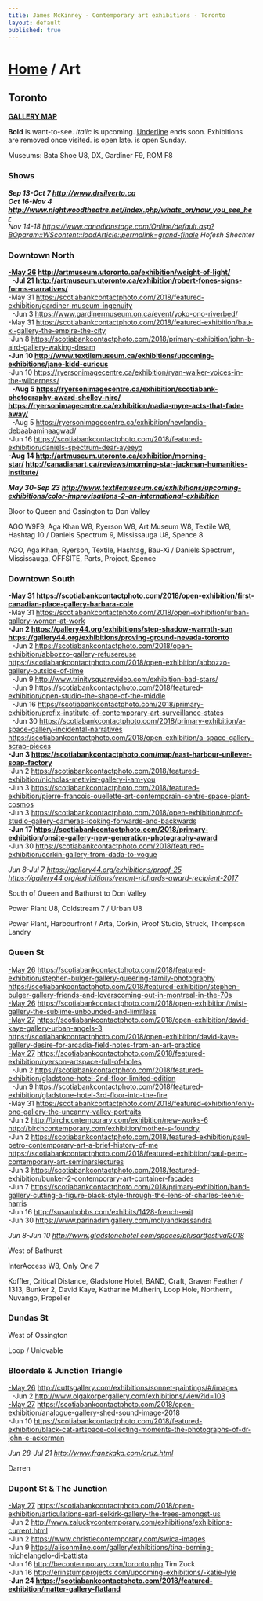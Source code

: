 ```yaml
---
title: James McKinney - Contemporary art exhibitions - Toronto
layout: default
published: true
---
```


# [Home](/) / Art

## Toronto

**[GALLERY MAP](https://www.google.com/maps/d/u/0/edit?mid=1sMiga7vQsqWdqEVQCqHsxjX2jeU)**

<span class="glyphicon glyphicon-info-sign" aria-hidden="true"></span> <strong>Bold</strong> is want-to-see. <em>Italic</em> is upcoming. <u>Underline</u> ends soon. Exhibitions are removed once visited. <span class="glyphicon glyphicon-time" aria-hidden="true"></span> is open late. <span class="glyphicon glyphicon-calendar" aria-hidden="true"></span> is open Sunday.

<span class="glyphicon glyphicon-calendar" aria-hidden="true"></span> <span class="glyphicon glyphicon-time" aria-hidden="true"></span> Museums: Bata Shoe U8, DX, Gardiner F9, ROM F8

### Shows

_**Sep 13-Oct 7 <http://www.drsilverto.ca>**_  
_**Oct 16-Nov 4 <http://www.nightwoodtheatre.net/index.php/whats_on/now_you_see_her>**_  
_Nov 14-18 <https://www.canadianstage.com/Online/default.asp?BOparam::WScontent::loadArticle::permalink=grand-finale> Hofesh Shechter_  

### Downtown North

**<u>-May 26</u> <http://artmuseum.utoronto.ca/exhibition/weight-of-light/>**  
  **-Jul 21 <http://artmuseum.utoronto.ca/exhibition/robert-fones-signs-forms-narratives/>**  
-May 31 <https://scotiabankcontactphoto.com/2018/featured-exhibition/gardiner-museum-ingenuity>  
  -Jun 3 <https://www.gardinermuseum.on.ca/event/yoko-ono-riverbed/>  
-May 31 <https://scotiabankcontactphoto.com/2018/featured-exhibition/bau-xi-gallery-the-empire-the-city>  
-Jun 8 <https://scotiabankcontactphoto.com/2018/primary-exhibition/john-b-aird-gallery-waking-dream>  
**-Jun 10 <http://www.textilemuseum.ca/exhibitions/upcoming-exhibitions/jane-kidd-curious>**  
-Jun 10 <https://ryersonimagecentre.ca/exhibition/ryan-walker-voices-in-the-wilderness/>  
  **-Aug 5 <https://ryersonimagecentre.ca/exhibition/scotiabank-photography-award-shelley-niro/> <https://ryersonimagecentre.ca/exhibition/nadia-myre-acts-that-fade-away/>**  
  -Aug 5 <https://ryersonimagecentre.ca/exhibition/newlandia-debaabaminaagwad/>  
-Jun 16 <https://scotiabankcontactphoto.com/2018/featured-exhibition/daniels-spectrum-dear-ayeeyo>  
**-Aug 14 <http://artmuseum.utoronto.ca/exhibition/morning-star/> <http://canadianart.ca/reviews/morning-star-jackman-humanities-institute/>**  

_**May 30-Sep 23 <http://www.textilemuseum.ca/exhibitions/upcoming-exhibitions/color-improvisations-2-an-international-exhibition>**_  

<span class="glyphicon glyphicon-info-sign" aria-hidden="true"></span> Bloor to Queen and Ossington to Don Valley

<span class="glyphicon glyphicon-time" aria-hidden="true"></span> AGO W9F9, Aga Khan W8, Ryerson W8, Art Museum W8, Textile W8, Hashtag 10 / Daniels Spectrum 9, Mississauga U8, Spence 8

<span class="glyphicon glyphicon-calendar" aria-hidden="true"></span> AGO, Aga Khan, Ryerson, Textile, Hashtag, Bau-Xi / Daniels Spectrum, Mississauga, OFFSITE, Parts, Project, Spence

### Downtown South

**-May 31 <https://scotiabankcontactphoto.com/2018/open-exhibition/first-canadian-place-gallery-barbara-cole>**  
-May 31 <https://scotiabankcontactphoto.com/2018/open-exhibition/urban-gallery-women-at-work>  
**-Jun 2 <https://gallery44.org/exhibitions/step-shadow-warmth-sun> <https://gallery44.org/exhibitions/proving-ground-nevada-toronto>**  
  -Jun 2 <https://scotiabankcontactphoto.com/2018/open-exhibition/abbozzo-gallery-refusereuse> <https://scotiabankcontactphoto.com/2018/open-exhibition/abbozzo-gallery-outside-of-time>  
  -Jun 9 <http://www.trinitysquarevideo.com/exhibition-bad-stars/>  
  -Jun 9 <https://scotiabankcontactphoto.com/2018/featured-exhibition/open-studio-the-shape-of-the-middle>  
  -Jun 16 <https://scotiabankcontactphoto.com/2018/primary-exhibition/prefix-institute-of-contemporary-art-surveillance-states>  
  -Jun 30 <https://scotiabankcontactphoto.com/2018/primary-exhibition/a-space-gallery-incidental-narratives> <https://scotiabankcontactphoto.com/2018/open-exhibition/a-space-gallery-scrap-pieces>  
**-Jun 3 <https://scotiabankcontactphoto.com/map/east-harbour-unilever-soap-factory>**  
-Jun 2 <https://scotiabankcontactphoto.com/2018/featured-exhibition/nicholas-metivier-gallery-i-am-you>  
-Jun 3 <https://scotiabankcontactphoto.com/2018/featured-exhibition/pierre-francois-ouellette-art-contemporain-centre-space-plant-cosmos>  
-Jun 3 <https://scotiabankcontactphoto.com/2018/open-exhibition/proof-studio-gallery-cameras-looking-forwards-and-backwards>  
**-Jun 17 <https://scotiabankcontactphoto.com/2018/primary-exhibition/onsite-gallery-new-generation-photography-award>**  
-Jun 30 <https://scotiabankcontactphoto.com/2018/featured-exhibition/corkin-gallery-from-dada-to-vogue>  

_Jun 8-Jul 7 <https://gallery44.org/exhibitions/proof-25> <https://gallery44.org/exhibitions/verant-richards-award-recipient-2017>_  

<span class="glyphicon glyphicon-info-sign" aria-hidden="true"></span> South of Queen and Bathurst to Don Valley

<span class="glyphicon glyphicon-time" aria-hidden="true"></span> Power Plant U8, Coldstream 7 / Urban U8

<span class="glyphicon glyphicon-calendar" aria-hidden="true"></span> Power Plant, Harbourfront / Arta, Corkin, Proof Studio, Struck, Thompson Landry

### Queen St

<u>-May 26</u> <https://scotiabankcontactphoto.com/2018/featured-exhibition/stephen-bulger-gallery-queering-family-photography> <https://scotiabankcontactphoto.com/2018/featured-exhibition/stephen-bulger-gallery-friends-and-loverscoming-out-in-montreal-in-the-70s>  
<u>-May 26</u> <https://scotiabankcontactphoto.com/2018/open-exhibition/twist-gallery-the-sublime-unbounded-and-limitless>  
<u>-May 27</u> <https://scotiabankcontactphoto.com/2018/open-exhibition/david-kaye-gallery-urban-angels-3> <https://scotiabankcontactphoto.com/2018/open-exhibition/david-kaye-gallery-desire-for-arcadia-field-notes-from-an-art-practice>  
<u>-May 27</u> <https://scotiabankcontactphoto.com/2018/featured-exhibition/ryerson-artspace-full-of-holes>  
  -Jun 2 <https://scotiabankcontactphoto.com/2018/featured-exhibition/gladstone-hotel-2nd-floor-limited-edition>  
  -Jun 9 <https://scotiabankcontactphoto.com/2018/featured-exhibition/gladstone-hotel-3rd-floor-into-the-fire>  
-May 31 <https://scotiabankcontactphoto.com/2018/featured-exhibition/only-one-gallery-the-uncanny-valley-portraits>  
-Jun 2 <http://birchcontemporary.com/exhibition/new-works-6> <http://birchcontemporary.com/exhibition/mother-s-foundry>  
-Jun 2 <https://scotiabankcontactphoto.com/2018/featured-exhibition/paul-petro-contemporary-art-a-brief-history-of-me> <https://scotiabankcontactphoto.com/2018/featured-exhibition/paul-petro-contemporary-art-seminarslectures>  
-Jun 3 <https://scotiabankcontactphoto.com/2018/featured-exhibition/bunker-2-contemporary-art-container-facades>  
-Jun 7 <https://scotiabankcontactphoto.com/2018/primary-exhibition/band-gallery-cutting-a-figure-black-style-through-the-lens-of-charles-teenie-harris>  
-Jun 16 <http://susanhobbs.com/exhibits/1428-french-exit>  
-Jun 30 <https://www.parinadimigallery.com/molyandkassandra>  

_Jun 8-Jun 10 <http://www.gladstonehotel.com/spaces/plusartfestival2018>_  

<span class="glyphicon glyphicon-info-sign" aria-hidden="true"></span> West of Bathurst

<span class="glyphicon glyphicon-time" aria-hidden="true"></span> InterAccess W8, Only One 7

<span class="glyphicon glyphicon-calendar" aria-hidden="true"></span> Koffler, Critical Distance, Gladstone Hotel, BAND, Craft, Graven Feather / 1313, Bunker 2, David Kaye, Katharine Mulherin, Loop Hole, Northern, Nuvango, Propeller

### Dundas St

<span class="glyphicon glyphicon-info-sign" aria-hidden="true"></span> West of Ossington

<span class="glyphicon glyphicon-calendar" aria-hidden="true"></span> Loop / Unlovable

### Bloordale & Junction Triangle

<u>-May 26</u> <http://cuttsgallery.com/exhibitions/sonnet-paintings/#/images>  
  -Jun 2 <http://www.olgakorpergallery.com/exhibitions/view?id=103>  
<u>-May 27</u> <https://scotiabankcontactphoto.com/2018/open-exhibition/analogue-gallery-shed-sound-image-2018>  
-Jun 10 <https://scotiabankcontactphoto.com/2018/featured-exhibition/black-cat-artspace-collecting-moments-the-photographs-of-dr-john-e-ackerman>  

_Jun 28-Jul 21 <http://www.franzkaka.com/cruz.html>_  

<span class="glyphicon glyphicon-calendar" aria-hidden="true"></span> Darren

### Dupont St & The Junction

<u>-May 27</u> <https://scotiabankcontactphoto.com/2018/open-exhibition/articulations-earl-selkirk-gallery-the-trees-amongst-us>  
-Jun 2 <http://www.zaluckycontemporary.com/exhibitions/exhibitions-current.html>  
-Jun 2 <https://www.christiecontemporary.com/swica-images>  
-Jun 9 <https://alisonmilne.com/gallery/exhibitions/tina-berning-michelangelo-di-battista>  
-Jun 16 <http://becontemporary.com/toronto.php> Tim Zuck  
-Jun 16 <http://erinstumpprojects.com/upcoming-exhibitions/-katie-lyle>  
**-Jun 24 <https://scotiabankcontactphoto.com/2018/featured-exhibition/matter-gallery-flatland>**  
